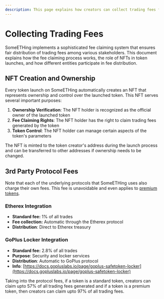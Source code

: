 ```yaml
---
description: This page explains how creators can collect trading fees from the platform
---
```


# Collecting Trading Fees

SomeETHing implements a sophisticated fee claiming system that ensures fair distribution of trading fees among various stakeholders. This document explains how the fee claiming process works, the role of NFTs in token launches, and how different entities participate in fee distribution.

## NFT Creation and Ownership

Every token launch on SomeETHing automatically creates an NFT that represents ownership and control over the launched token. This NFT serves several important purposes:

1. **Ownership Verification**: The NFT holder is recognized as the official owner of the launched token
2. **Fee Claiming Rights**: The NFT holder has the right to claim trading fees generated by the token
3. **Token Control**: The NFT holder can manage certain aspects of the token's parameters

The NFT is minted to the token creator's address during the launch process and can be transferred to other addresses if ownership needs to be changed.

## 3rd Party Protocol Fees

Note that each of the underlying protocols that SomeETHing uses also charge their own fees. This fee is unavoidable and even applies to [premium tokens](premium-tokens/).&#x20;

### Etherex Integration

- **Standard fee:** 1% of all trades
- **Fee collection:** Automatic through the Etherex protocol
- **Distribution**: Direct to Etherex treasury

### GoPlus Locker Integration

- **Standard fee:** 2.8% of all trades
- **Purpose**: Security and locker services
- **Distribution**: Automatic to GoPlus protocol
- **Info**: [https://docs.gopluslabs.io/page/goplus-safetoken-locker](https://docs.gopluslabs.io/page/goplus-safetoken-locker)

Taking into the protocol fees, if a token is a standard token, creators can claim upto 57% of all trading fees generated and if a token is a premium token, then creators can claim upto 97% of all trading fees.

